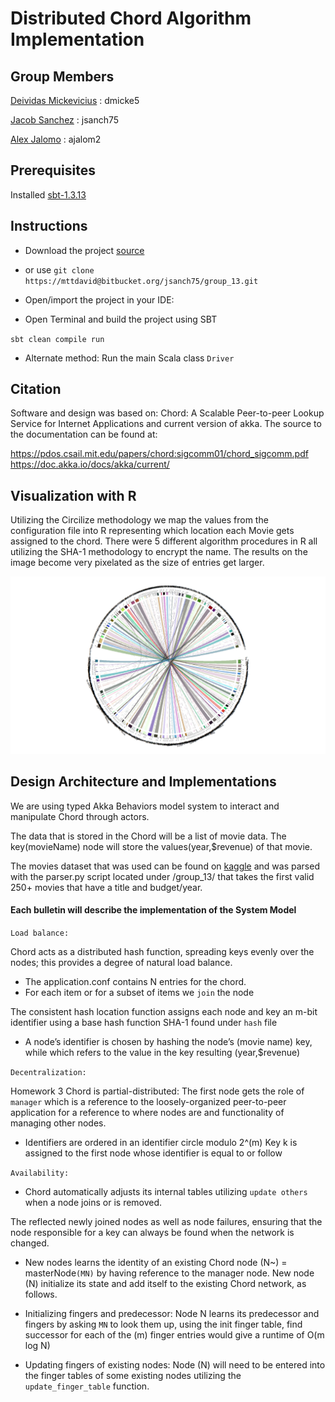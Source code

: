# Distributed Chord Algorithm Implementation

## Group Members
[Deividas Mickevicius](https://github.com/davidmickev) : dmicke5


[Jacob Sanchez](https://github.com/jsanchez78) : jsanch75


[Alex Jalomo](https://github.com/Jalomo1197) : ajalom2


## Prerequisites
Installed [sbt-1.3.13](https://www.scala-sbt.org/download.html) 

## Instructions
* Download the project [source](https://bitbucket.org/jsanch75/group_13/src/master/) 

* or use
`git clone https://mttdavid@bitbucket.org/jsanch75/group_13.git`

* Open/import the project in your IDE:

* Open Terminal and build the project using SBT

`sbt clean compile run`

* Alternate method: Run the main Scala class ``
Driver
``

## Citation
Software and design was based on: Chord: A Scalable Peer-to-peer Lookup Service for Internet Applications and current version of akka.
The source to the documentation can be found at:


https://pdos.csail.mit.edu/papers/chord:sigcomm01/chord_sigcomm.pdf <br>
https://doc.akka.io/docs/akka/current/

## Visualization with R

Utilizing the Circilize methodology we map the values from the configuration file into R representing which location each Movie gets assigned to
the chord. There were 5 different algorithm procedures in R all utilizing the SHA-1 methodology to encrypt the name.
The results on the image become very pixelated as the size of entries get larger.

![Alt text](Rplot.png?raw=true "Title")


## Design Architecture and Implementations
We are using typed Akka Behaviors model system to interact and manipulate Chord through actors.


The data that is stored in the Chord will be a list of movie data.
The key(movieName) node will store the values(year,$revenue) of that movie.


The movies dataset that was used can be found on [kaggle](https://www.kaggle.com/rounakbanik/the-movies-dataset?select=movies_metadata.csv)
and was parsed with the parser.py script located under /group_13/ that takes the first valid 250+ movies that have a title and budget/year.

#### Each bulletin will describe the implementation of the System Model
`Load balance:` 

Chord acts as a distributed hash function,
spreading keys evenly over the nodes; this provides a degree
of natural load balance.

* The application.conf contains N entries for the chord.
* For each item or for a subset of items we `join` the node 

The consistent hash location function assigns each node and key an m-bit identifier using a base hash function SHA-1 found under `hash` file


* A node’s identifier is chosen by hashing the node’s (movie name) key, while which refers to the value in the key resulting (year,$revenue)


`Decentralization:` 


Homework 3 Chord is partial-distributed: The first node gets the role of `manager`
which is a reference to the loosely-organized peer-to-peer application for a reference to where nodes are and functionality of managing other nodes.

* Identifiers are ordered in an identifier circle modulo 2^(m) Key k is assigned to the first node whose identifier is equal to or follow


`Availability:` 


* Chord automatically adjusts its internal tables utilizing `update others` when a node joins or is removed.


The reflected newly joined nodes as well as node failures, ensuring that the node responsible for a key can always be found when the network is changed.

* New nodes learns the identity of an existing Chord node (N~) = masterNode`(MN)` by having reference to the manager node.
New node (N) initialize its state and add itself to the existing Chord network, as follows.

* Initializing fingers and predecessor: Node N learns its predecessor and fingers by asking `MN` to look them up, using the
init finger table, find successor for each of the (m) finger entries would give a runtime of O(m log N)

* Updating fingers of existing nodes: Node (N) will need to be entered into the finger tables of some existing nodes utilizing the `update_finger_table` function.